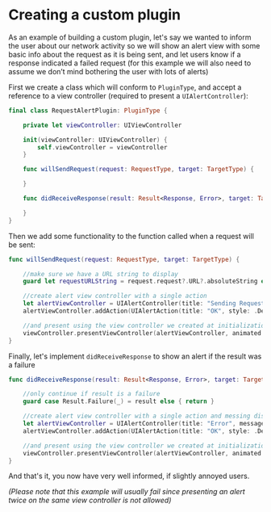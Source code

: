 Creating a custom plugin
=========================================================

As an example of building a custom plugin, let's say we wanted to inform the user about our network activity so we will show an alert view with some basic info about the request as it is being sent, and let users know if a response indicated a failed request (for this example we will also need to assume we don’t mind bothering the user with lots of alerts)

First we create a class which will conform to `PluginType`, and accept a reference to a view controller (required to present a `UIAlertController`):

```swift
final class RequestAlertPlugin: PluginType {

    private let viewController: UIViewController

    init(viewController: UIViewController) {
        self.viewController = viewController
    }

    func willSendRequest(request: RequestType, target: TargetType) {

    }

    func didReceiveResponse(result: Result<Response, Error>, target: TargetType) {

    }
}
```

Then we add some functionality to the function called when a request will be sent:

```swift
func willSendRequest(request: RequestType, target: TargetType) {

    //make sure we have a URL string to display
    guard let requestURLString = request.request?.URL?.absoluteString else { return }

    //create alert view controller with a single action
    let alertViewController = UIAlertController(title: "Sending Request", message: requestURLString, preferredStyle: .Alert)
    alertViewController.addAction(UIAlertAction(title: "OK", style: .Default, handler: nil))

    //and present using the view controller we created at initialization
    viewController.presentViewController(alertViewController, animated: true, completion: nil)
}
```

Finally, let's implement `didReceiveResponse` to show an alert if the result was a failure

```swift
func didReceiveResponse(result: Result<Response, Error>, target: TargetType) {

    //only continue if result is a failure
    guard case Result.Failure(_) = result else { return }

    //create alert view controller with a single action and messing displaying status code
    let alertViewController = UIAlertController(title: "Error", message: "Request failed with status code: \(error.response?.statusCode ?? 0)", preferredStyle: .Alert)
    alertViewController.addAction(UIAlertAction(title: "OK", style: .Default, handler: nil))

    //and present using the view controller we created at initialization
    viewController.presentViewController(alertViewController, animated: true, completion: nil)
}
```

And that's it, you now have very well informed, if slightly annoyed users.

_(Please note that this example will usually fail since presenting an alert twice on the same view controller is not allowed)_
